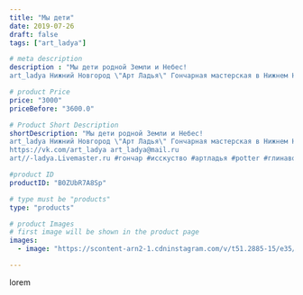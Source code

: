 ```yaml
---
title: "Мы дети"
date: 2019-07-26
draft: false
tags: ["art_ladya"]

# meta description
description : "Мы дети родной Земли и Небес! 
art_ladya Нижний Новгород \"Арт Ладья\" Гончарная мастерская в Нижнем Новгороде. Изготовление керамики и мастер//-классы по обуче"

# product Price
price: "3000"
priceBefore: "3600.0"

# Product Short Description
shortDescription: "Мы дети родной Земли и Небес! 
art_ladya Нижний Новгород \"Арт Ладья\" Гончарная мастерская в Нижнем Новгороде. Изготовление керамики и мастер//-классы по обучению. 
https://vk.com/art_ladya art_ladya@mail.ru 
art//-ladya.Livemaster.ru #гончар #исскуство #артладья #potter #глинаводаогонь #керамикаручнаяработа #гончарнаямастерская #природа #handmade #посудаизглины #керамика #гончарнаяпосуда #эксклюзивнаякерамика #dishes #горшок #ceramicar #nntoday #claygoods #фестиваль #earthenware #ceramic #design #artladya #солнце #нижнийновгород #ceramicart #стихия #гончарныйкруг #clay #авторскаякерамика"

#product ID
productID: "B0ZUbR7A8Sp"

# type must be "products"
type: "products"

# product Images
# first image will be shown in the product page
images:
  - image: "https://scontent-arn2-1.cdninstagram.com/v/t51.2885-15/e35/66487372_1280222198820178_1716609154554660841_n.jpg?se=7&tp=1&_nc_ht=scontent-arn2-1.cdninstagram.com&_nc_cat=110&_nc_ohc=jYmpR3pdRRgAX8rTWvZ&ccb=7-4&oh=91be5ce5cbb0876670fce40753712b33&oe=6083DE86&_nc_sid=86f79a&ig_cache_key=MjA5Njc5NjkzNzExNzQ4NDIwMQ%3D%3D.2-ccb7-4"

---
```

lorem
